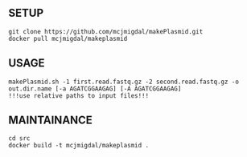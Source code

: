 ## SETUP
```
git clone https://github.com/mcjmigdal/makePlasmid.git
docker pull mcjmigdal/makeplasmid
```

## USAGE
```
makePlasmid.sh -1 first.read.fastq.gz -2 second.read.fastq.gz -o out.dir.name [-a AGATCGGAAGAG] [-A AGATCGGAAGAG]
!!!use relative paths to input files!!!
```

##  MAINTAINANCE
```
cd src
docker build -t mcjmigdal/makeplasmid .
```
